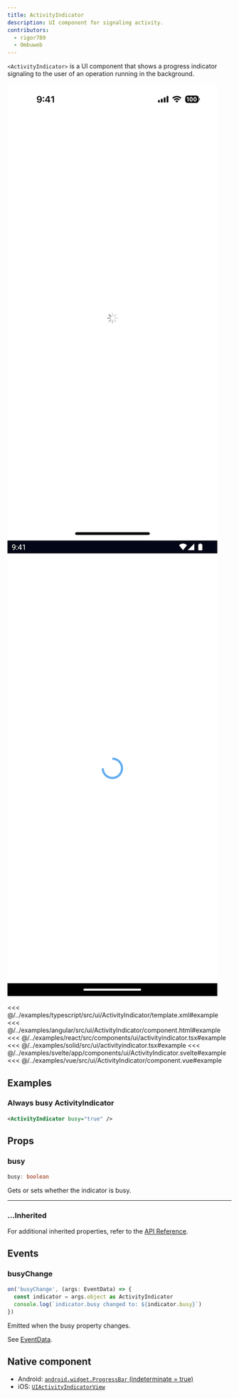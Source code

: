 ```yaml
---
title: ActivityIndicator
description: UI component for signaling activity.
contributors:
  - rigor789
  - Ombuweb
---
```


`<ActivityIndicator>` is a UI component that shows a progress indicator signaling to the user of an operation running in the background.

<DeviceFrame type="ios">
<img src="../assets/images/screenshots/ios/ActivityIndicator.png"/>
</DeviceFrame>
<DeviceFrame type="android">
<img src="../assets/images/screenshots/android/ActivityIndicator.png"/>
</DeviceFrame>

<<< @/../examples/typescript/src/ui/ActivityIndicator/template.xml#example
<<< @/../examples/angular/src/ui/ActivityIndicator/component.html#example
<<< @/../examples/react/src/components/ui/activityindicator.tsx#example
<<< @/../examples/solid/src/ui/activityindicator.tsx#example
<<< @/../examples/svelte/app/components/ui/ActivityIndicator.svelte#example
<<< @/../examples/vue/src/ui/ActivityIndicator/component.vue#example

## Examples

### Always busy ActivityIndicator

```xml
<ActivityIndicator busy="true" />
```

## Props

### busy

```ts
busy: boolean
```

Gets or sets whether the indicator is busy.

---

### ...Inherited

For additional inherited properties, refer to the [API Reference](/api/class/ActivityIndicator).

## Events

### busyChange

```ts
on('busyChange', (args: EventData) => {
  const indicator = args.object as ActivityIndicator
  console.log(`indicator.busy changed to: ${indicator.busy}`)
})
```

Emitted when the busy property changes.

See [EventData](/api/interface/EventData).

## Native component

- Android: [`android.widget.ProgressBar` (indeterminate = true)](https://developer.android.com/reference/android/widget/ProgressBar.html)
- iOS: [`UIActivityIndicatorView`](https://developer.apple.com/documentation/uikit/uiactivityindicatorview)
